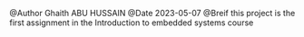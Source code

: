 @Author Ghaith ABU HUSSAIN
@Date 2023-05-07
@Breif this project is the first assignment in the Introduction to embedded systems course

